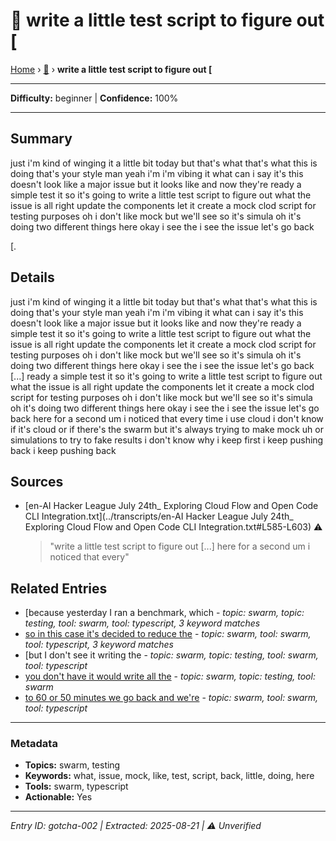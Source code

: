 # 🚨 write a little test script to figure out [

[Home](../index.md) › [🚨](./) › **write a little test script to figure out [**

---

**Difficulty:** beginner | **Confidence:** 100%

---


## Summary
just i'm kind of winging it a
little bit today but that's what that's
what this is doing that's your style
man yeah i'm i'm vibing it what can i
say it's this doesn't look like a major
issue but it looks like and now they're
ready a simple test it so it's going to
write a little test script to figure out
what the issue is all right update
the components let it create a
mock clod script for testing purposes oh i don't like mock
but we'll see so it's simula oh it's doing two different things here okay i see the
i see the issue let's go back

[.

## Details
just i'm kind of winging it a
little bit today but that's what that's
what this is doing that's your style
man yeah i'm i'm vibing it what can i
say it's this doesn't look like a major
issue but it looks like and now they're
ready a simple test it so it's going to
write a little test script to figure out
what the issue is all right update
the components let it create a
mock clod script for testing purposes oh i don't like mock
but we'll see so it's simula oh it's doing two different things here okay i see the
i see the issue let's go back
[...]
ready a simple test it so it's going to
write a little test script to figure out
what the issue is all right update
the components let it create a
mock clod script for testing purposes oh i don't like mock
but we'll see so it's simula oh it's doing two different things here okay i see the
i see the issue let's go back
here for a second um i noticed that every
time i use cloud i don't know if it's
cloud or if there's the swarm but it's always
trying to make mock uh or simulations to try
to fake results i don't know why i keep first
i keep pushing back i keep pushing back





## Sources
- [en-AI Hacker League July 24th_ Exploring Cloud Flow and Open Code CLI Integration.txt](../transcripts/en-AI Hacker League July 24th_ Exploring Cloud Flow and Open Code CLI Integration.txt#L585-L603) ⚠️
  > "write a little test script to figure out [...] here for a second um i noticed that every"

## Related Entries

- [because yesterday I ran a benchmark, which [](../qa/qa-001.md) - *topic: swarm, topic: testing, tool: swarm, tool: typescript, 3 keyword matches*
- [so in this case it's decided to reduce the](../how-to/howTo-002.md) - *topic: swarm, tool: swarm, tool: typescript, 3 keyword matches*
- [but I don't see it writing the [](../how-to/howTo-007.md) - *topic: swarm, topic: testing, tool: swarm, tool: typescript*
- [you don't have it would write all the](../how-to/howTo-006.md) - *topic: swarm, topic: testing, tool: swarm*
- [to 60 or 50 minutes we go back and we're](../how-to/howTo-016.md) - *topic: swarm, tool: swarm, tool: typescript*


---

### Metadata
- **Topics:** swarm, testing
- **Keywords:** what, issue, mock, like, test, script, back, little, doing, here
- **Tools:** swarm, typescript
- **Actionable:** Yes

---

*Entry ID: gotcha-002 | Extracted: 2025-08-21 | ⚠️ Unverified*
